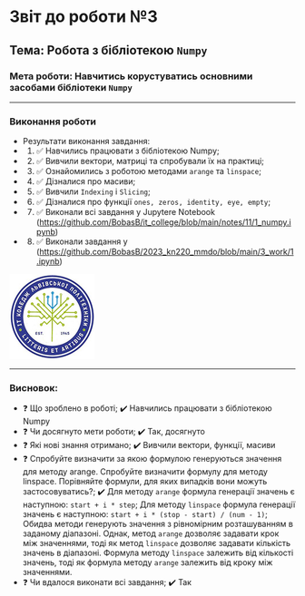 # Звіт до роботи №3
## Тема: Робота з бібліотекою `Numpy`
### Мета роботи: Навчитись корустуватись основними засобами бібліотеки `Numpy`

---

### Виконання роботи
- Результати виконання завдання:
- 1. :white_check_mark: Навчились працювати з бібліотекою Numpy;
- 2. :white_check_mark: Вивчили вектори, матриці та спробували їх на практиці;
- 3. :white_check_mark: Ознайомились з роботою методами `arange` та `linspace`;
- 4. :white_check_mark: Дізналися про масиви;
- 5. :white_check_mark: Вивчили `Indexing` і `Slicing`;
- 6. :white_check_mark: Дізналися про функції `ones, zeros, identity, eye, empty`;
- 7. :white_check_mark: Виконали всі завдання у Jupytere Notebook (https://github.com/BobasB/it_college/blob/main/notes/11/1_numpy.ipynb) 
- 8. :white_check_mark: Виконали завдання у (https://github.com/BobasB/2023_kn220_mmdo/blob/main/3_work/1.ipynb)


![logo](https://github.com/BobasB/it_college/blob/main/reports/pictures/logo-lit.jpg) 

---

### Висновок:
- :question: Що зроблено в роботі; :heavy_check_mark: Навчились працювати з бібліотекою Numpy
- :question: Чи досягнуто мети роботи; :heavy_check_mark: Так, досягнуто
- :question: Які нові знання отримано; :heavy_check_mark: Вивчили вектори, функції, масиви
- :question: Спробуйте визначити за якою формулою генеруються значення для методу arange. Спробуйте визначити формулу для методу linspace. Порівняйте формули, для яких випадків вони можуть застосовуватись?; :heavy_check_mark: Для методу `arange` формула генерації значень є наступною: `start + i * step`;  Для методу `linspace` формула генерації значень є наступною: `start + i * (stop - start) / (num - 1)`; Обидва методи генерують значення з рівномірним розташуванням в заданому діапазоні. Однак, метод `arange` дозволяє задавати крок між значеннями, тоді як метод `linspace` дозволяє задавати кількість значень в діапазоні. Формула методу `linspace` залежить від кількості значень, тоді як формула методу `arange` залежить від кроку між значеннями.
- :question: Чи вдалося виконати всі завдання; :heavy_check_mark: Так

